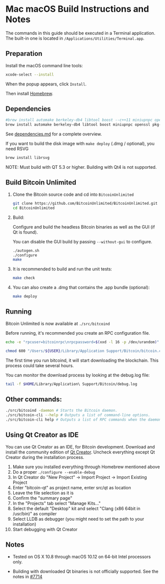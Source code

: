 # Mac macOS Build Instructions and Notes
The commands in this guide should be executed in a Terminal application.
The built-in one is located in `/Applications/Utilities/Terminal.app`.

## Preparation
Install the macOS command line tools:

```bash
xcode-select --install
```

When the popup appears, click `Install`.

Then install [Homebrew](http://brew.sh).

## Dependencies

```bash
#brew install automake berkeley-db4 libtool boost --c++11 miniupnpc openssl pkg-config protobuf --c++11 qt5 libevent
brew install automake berkeley-db4 libtool boost miniupnpc openssl pkg-config protobuf qt5 libevent
```

See [dependencies.md](dependencies.md) for a complete overview.

If you want to build the disk image with `make deploy` (.dmg / optional), you need RSVG

```bash
brew install librsvg
```

NOTE: Must build with QT 5.3 or higher. Building with Qt4 is not supported.

## Build Bitcoin Unlimited

1. Clone the Bitcoin source code and cd into `BitcoinUnlimited`
    ```bash
    git clone https://github.com/BitcoinUnlimited/BitcoinUnlimited.git
    cd BitcoinUnlimited
    ```

2.  Build:

    Configure and build the headless Bitcoin binaries as well as the GUI (if Qt is found).

    You can disable the GUI build by passing `--without-gui` to configure.

    ```bash
    ./autogen.sh
    ./configure
    make
    ```

3.  It is recommended to build and run the unit tests:

    ```bash
    make check
    ```

4.  You can also create a .dmg that contains the .app bundle (optional):

    ```bash
    make deploy
    ```

## Running

Bitcoin Unlimited is now available at `./src/bitcoind`

Before running, it's recommended you create an RPC configuration file.

```bash
echo -e "rpcuser=bitcoinrpc\nrpcpassword=$(xxd -l 16 -p /dev/urandom)" > "/Users/${USER}/Library/Application Support/Bitcoin/bitcoin.conf"

chmod 600 "/Users/${USER}/Library/Application Support/Bitcoin/bitcoin.conf"
```

The first time you run bitcoind, it will start downloading the blockchain. This process could take several hours.

You can monitor the download process by looking at the debug.log file:

```bash
tail -f $HOME/Library/Application\ Support/Bitcoin/debug.log
```

## Other commands:

```bash
./src/bitcoind -daemon # Starts the Bitcoin daemon.
./src/bitcoin-cli --help # Outputs a list of command-line options.
./src/bitcoin-cli help # Outputs a list of RPC commands when the daemon is running.
```

## Using Qt Creator as IDE

You can use Qt Creator as an IDE, for Bitcoin development.
Download and install the community edition of [Qt Creator](https://www.qt.io/download/).
Uncheck everything except Qt Creator during the installation process.

1. Make sure you installed everything through Homebrew mentioned above
2. Do a proper `./configure --enable-debug`
3. In Qt Creator do "New Project" -> Import Project -> Import Existing Project
4. Enter "bitcoin-qt" as project name, enter src/qt as location
5. Leave the file selection as it is
6. Confirm the "summary page"
7. In the "Projects" tab select "Manage Kits..."
8. Select the default "Desktop" kit and select "Clang (x86 64bit in /usr/bin)" as compiler
9. Select LLDB as debugger (you might need to set the path to your installation)
10. Start debugging with Qt Creator

## Notes

* Tested on OS X 10.8 through macOS 10.12 on 64-bit Intel processors only.

* Building with downloaded Qt binaries is not officially supported. See the notes in [#7714](https://github.com/bitcoin/bitcoin/issues/7714)
